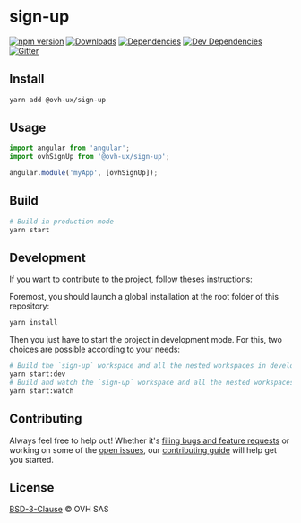 # sign-up

[![npm version](https://badgen.net/npm/v/@ovh-ux/sign-up)](https://www.npmjs.com/package/@ovh-ux/sign-up) [![Downloads](https://badgen.net/npm/dt/@ovh-ux/sign-up)](https://npmjs.com/package/@ovh-ux/sign-up) [![Dependencies](https://badgen.net/david/dep/ovh-ux/manager/packages/manager/modules/sign-up)](https://npmjs.com/package/@ovh-ux/sign-up?activeTab=dependencies) [![Dev Dependencies](https://badgen.net/david/dev/ovh-ux/manager/packages/manager/modules/sign-up)](https://npmjs.com/package/@ovh-ux/sign-up?activeTab=dependencies) [![Gitter](https://badgen.net/badge/gitter/ovh-ux/blue?icon=gitter)](https://gitter.im/ovh/ux)

## Install

```sh
yarn add @ovh-ux/sign-up
```

## Usage

```js
import angular from 'angular';
import ovhSignUp from '@ovh-ux/sign-up';

angular.module('myApp', [ovhSignUp]);
```

## Build

```sh
# Build in production mode
yarn start
```

## Development

If you want to contribute to the project, follow theses instructions:

Foremost, you should launch a global installation at the root folder of this repository:

```sh
yarn install
```

Then you just have to start the project in development mode. For this, two choices are possible according to your needs:

```sh
# Build the `sign-up` workspace and all the nested workspaces in development mode and watch only `sign-up` workspace
yarn start:dev
# Build and watch the `sign-up` workspace and all the nested workspaces in development mode
yarn start:watch
```

## Contributing

Always feel free to help out! Whether it's [filing bugs and feature requests](https://github.com/ovh/manager/issues/new) or working on some of the [open issues](https://github.com/ovh/manager/issues), our [contributing guide](https://github.com/ovh/manager/blob/master/CONTRIBUTING.md) will help get you started.

## License

[BSD-3-Clause](LICENSE) © OVH SAS
